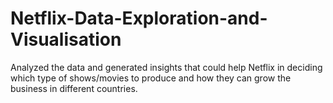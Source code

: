 # Netflix-Data-Exploration-and-Visualisation
Analyzed the data and generated insights that could help Netflix in deciding which type of shows/movies to produce and how they can grow the business in different countries.
